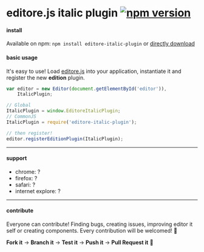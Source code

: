 # editore.js italic plugin [![npm version](https://badge.fury.io/js/editore-italic-plugin.svg)](http://badge.fury.io/js/editore-link-plugin)

#### install
Available on npm: `npm install editore-italic-plugin` or [directly download](https://github.com/evandroeisinger/editore-italic-plugin.js/raw/master/src/editore-italic-plugin.js)

#### basic usage
It's easy to use! Load [editore.js](https://github.com/evandroeisinger/editore.js) into your application, instantiate it and register the new **edition** plugin.

```javascript
var editor = new Editor(document.getElementById('editor')),
    ItalicPlugin;

// Global
ItalicPlugin = window.EditoreItalicPlugin;
// CommonJS
ItalicPlugin = require('editore-italic-plugin');

// then register!
editor.registerEditionPlugin(ItalicPlugin);
```
---
#### support
- chrome: ?
- firefox: ?
- safari: ?
- internet explore: ?


---
#### contribute
Everyone can contribute! Finding bugs, creating issues, improving editor it self or creating components.
Every contribution will be welcomed! :santa: 

**Fork it** -> **Branch it** -> **Test it** -> **Push it** -> **Pull Request it** :gem:  
